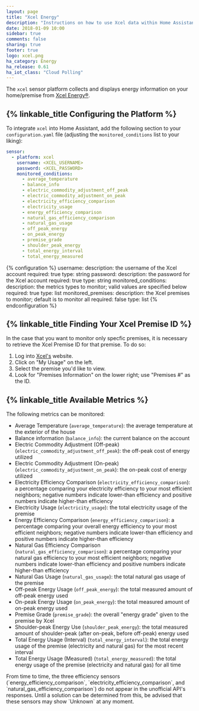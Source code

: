 ```yaml
---
layout: page
title: "Xcel Energy"
description: "Instructions on how to use Xcel data within Home Assistant"
date: 2018-01-09 10:00
sidebar: true
comments: false
sharing: true
footer: true
logo: xcel.png
ha_category: Energy
ha_release: 0.61
ha_iot_class: "Cloud Polling"
---
```


The `xcel` sensor platform collects and displays energy information on your
home/premise from [Xcel Energy®](https://www.xcelenergy.com).

## {% linkable_title Configuring the Platform %}

To integrate `xcel` into Home Assistant, add the following section to your
`configuration.yaml` file (adjusting the `monitored_conditions` list to your
liking):

```yaml
sensor:
  - platform: xcel
    username: <XCEL_USERNAME>
    password: <XCEL_PASSWORD>
    monitored_conditions:
      - average_temperature
      - balance_info
      - electric_commodity_adjustment_off_peak
      - electric_commodity_adjustment_on_peak
      - electricity_efficiency_comparison
      - electricity_usage
      - energy_efficiency_comparison
      - natural_gas_efficiency_comparison
      - natural_gas_usage
      - off_peak_energy
      - on_peak_energy
      - premise_grade
      - shoulder_peak_energy
      - total_energy_interval
      - total_energy_measured
```

{% configuration %}
  username:
    description: the username of the Xcel account
    required: true
    type: string
  password:
    description: the password for the Xcel account
    required: true
    type: string
  monitored_conditions:
    description: the metrics types to monitor; valid values are specified below
    required: true
    type: list
  monitored_premises:
    description: the Xcel premises to monitor; default is to monitor all
    required: false
    type: list
{% endconfiguration %}

## {% linkable_title Finding Your Xcel Premise ID %}

In the case that you want to monitor only specfic premises, it is necessary to
retrieve the Xcel Premise ID for that premise. To do so:

1. Log into [Xcel's](https://myaccount.xcelenergy.com/oam/index.jsp) website.
2. Click on "My Usage" on the left.
3. Select the premise you'd like to view.
4. Look for "Premises Information" on the lower right; use "Premises #" as the
ID.

## {% linkable_title Available Metrics %}

The following metrics can be monitored:

* Average Temperature (`average_temperature`): the average temperature at the
exterior of the house
* Balance information (`balance_info`): the current balance on the
account
* Electric Commodity Adjustment (Off-peak)
(`electric_commodity_adjustment_off_peak`): the off-peak cost of energy
utilized
* Electric Commodity Adjustment (On-peak)
(`electric_commodity_adjustment_on_peak`): the on-peak cost of energy utilized
* Electricity Efficiency Comparison (`electricity_efficiency_comparison`):
a percentage comparing your electricity efficiency to your most efficient
neighbors; negative numbers indicate lower-than efficiency and positive numbers
indicate higher-than efficiency
* Electricity Usage (`electricity_usage`): the total electricity usage of
the premise
* Energy Efficiency Comparison (`energy_efficiency_comparison`):
a percentage comparing your overall energy efficiency to your most efficient
neighbors; negative numbers indicate lower-than efficiency and positive numbers
indicate higher-than efficiency
* Natural Gas Efficiency Comparison (`natural_gas_efficiency_comparison`):
a percentage comparing your natural gas efficiency to your most efficient
neighbors; negative numbers indicate lower-than efficiency and positive numbers
indicate higher-than efficiency
* Natural Gas Usage (`natural_gas_usage`): the total natural gas usage of
the premise
* Off-peak Energy Usage (`off_peak_energy`): the total measured amount of
off-peak energy used
* On-peak Energy Usage (`on_peak_energy`): the total measured amount of on-peak
energy used
* Premise Grade (`premise_grade`): the overall "energy grade" given to the
premise by Xcel
* Shoulder-peak Energy Use (`shoulder_peak_energy`): the total measured amount
of shoulder-peak (after on-peak, before off-peak) energy used
* Total Energy Usage (Interval) (`total_energy_interval`): the total energy
usage of the premise (electricity and natural gas) for the most recent
interval
* Total Energy Usage (Measured) (`total_energy_measured`): the total energy
usage of the premise (electricity and natural gas) for all time

<p class='note warning'>
From time to time, the three efficiency sensors
(`energy_efficiency_comparison`, `electricity_efficiency_comparison`, and
`natural_gas_efficiency_comparison`) do not appear in the unofficial API's
responses. Until a solution can be determined from this, be advised that these
sensors may show `Unknown` at any moment.
</p>

